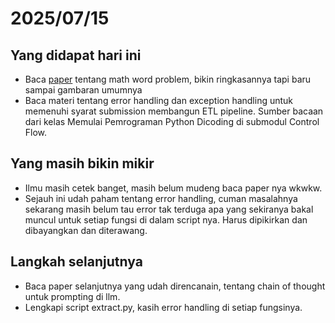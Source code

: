 # 2025/07/15

## Yang didapat hari ini
- Baca [paper](https://github.com/dinanabila/nlp-research-reads/blob/main/2025/15072025%20-%20Automatic%20Generation%20of%20Socratic%20Subquestions%20for%20Teaching%20Math%20Word%20Problems.md) tentang math word problem, bikin ringkasannya tapi baru sampai gambaran umumnya
- Baca materi tentang error handling dan exception handling untuk memenuhi syarat submission membangun ETL pipeline. Sumber bacaan dari kelas Memulai Pemrograman Python Dicoding di submodul Control Flow. 

## Yang masih bikin mikir
- Ilmu masih cetek banget, masih belum mudeng baca paper nya wkwkw.
- Sejauh ini udah paham tentang error handling, cuman masalahnya sekarang masih belum tau error tak terduga apa yang sekiranya bakal muncul untuk setiap fungsi di dalam script nya. Harus dipikirkan dan dibayangkan dan diterawang. 

## Langkah selanjutnya
- Baca paper selanjutnya yang udah direncanain, tentang chain of thought untuk prompting di llm.
- Lengkapi script extract.py, kasih error handling di setiap fungsinya.
